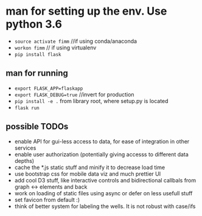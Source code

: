 # man for setting up the env. Use python 3.6
* `source activate fimm` //if using conda/anaconda
* `workon fimm` // if using virtualenv
* `pip install flask`

## man for running
* `export FLASK_APP=flaskapp`
* `export FLASK_DEBUG=true` //invert for production
* `pip install -e .` from library root, where setup.py is located
* `flask run`

## possible TODOs
* enable API for gui-less access to data, for ease of integration in other services
* enable user authorization (potentially giving accesss to different data depths)
* cache the *.js static stuff and minify it to decrease load time
* use bootstrap css for mobile data viz and much prettier UI
* add cool D3 stuff, like interactive controls and bidirectional callbals from graph <-> elements and back
* work on loading of static files using async or defer on less usefull stuff
* set favicon from default :)
* think of better system for labeling the wells. It is not robust with case/ifs
